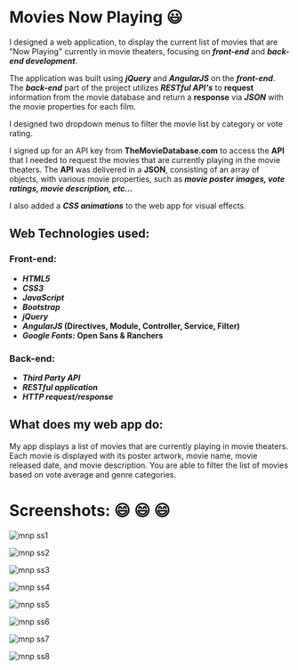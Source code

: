 # Movies Now Playing :smiley:

I designed a web application, to display the current list of movies that are "Now Playing" currently in movie theaters, focusing on **_front-end_** and **_back-end development_**.

The application was built using **_jQuery_** and **_AngularJS_** on the **_front-end_**. The **_back-end_** part of the project utilizes **_RESTful API's_** to **request** information from the movie database and return a **response** via **_JSON_** with the movie properties for each film.

I designed two dropdown menus to filter the movie list by category or vote rating.

I signed up for an API key from **TheMovieDatabase.com** to access the **API** that I needed to request the movies that are currently playing in the movie theaters. The **API** was delivered in a **JSON**, consisting of an array of objects, with various movie properties, such as **_movie poster images, vote ratings, movie description, etc..._**

I also added a **_CSS animations_** to the web app for visual effects.

## Web Technologies used:
### **Front-end:**
* **_HTML5_**
* **_CSS3_**
* **_JavaScript_**
* **_Bootstrap_**
* **_jQuery_**
* **_AngularJS_ (Directives, Module, Controller, Service, Filter)**
* **_Google Fonts:_ Open Sans & Ranchers**
### **Back-end:**
* **_Third Party API_**
* **_RESTful application_**
* **_HTTP request/response_**



## What does my web app do:

My app displays a list of movies that are currently playing in movie theaters.
Each movie is displayed with its poster artwork, movie name, movie released date, and movie description.
You are able to filter the list of movies based on vote average and genre categories.



# Screenshots: :smile: :smile: :smile:

![mnp ss1](https://user-images.githubusercontent.com/24735848/32697349-7d084082-c743-11e7-8c09-635c8f51e4b9.png)

![mnp ss2](https://user-images.githubusercontent.com/24735848/32697350-7d20d64c-c743-11e7-8175-6d74206cae9b.png)

![mnp ss3](https://user-images.githubusercontent.com/24735848/32697351-7d398336-c743-11e7-9563-82f1ba1e9969.png)

![mnp ss4](https://user-images.githubusercontent.com/24735848/32697352-7d512752-c743-11e7-97c9-ebb459c43f19.png)

![mnp ss5](https://user-images.githubusercontent.com/24735848/32697353-7d6847a2-c743-11e7-8d3d-d7a817106a3c.png)

![mnp ss6](https://user-images.githubusercontent.com/24735848/32697354-7d7f857a-c743-11e7-83b9-7e79e8a19c2e.png)

![mnp ss7](https://user-images.githubusercontent.com/24735848/32697355-7db89310-c743-11e7-89a5-4b596df664aa.png)

![mnp ss8](https://user-images.githubusercontent.com/24735848/32697356-7dd4b50e-c743-11e7-99b3-d7dea57fe1dd.png)
